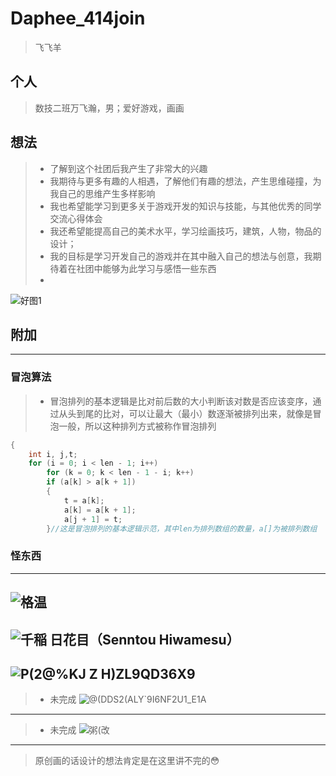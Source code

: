 # Daphee_414join 
> 飞飞羊
## 个人
> 数技二班万飞瀚，男；爱好游戏，画画
## 想法 
> - 了解到这个社团后我产生了非常大的兴趣
> - 我期待与更多有趣的人相遇，了解他们有趣的想法，产生思维碰撞，为我自己的思维产生多样影响
> - 我也希望能学习到更多关于游戏开发的知识与技能，与其他优秀的同学交流心得体会
> - 我还希望能提高自己的美术水平，学习绘画技巧，建筑，人物，物品的设计；
> - 我的目标是学习开发自己的游戏并在其中融入自己的想法与创意，我期待着在社团中能够为此学习与感悟一些东西
> - 
  ![好图1](https://github.com/GoodnightPhish/Daphee_414join/assets/145374256/798332a2-754c-444a-9427-33173dc1c918)
## 附加
---
### 冒泡算法
> - 冒泡排列的基本逻辑是比对前后数的大小判断该对数是否应该变序，通过从头到尾的比对，可以让最大（最小）数逐渐被排列出来，就像是冒泡一般，所以这种排列方式被称作冒泡排列
```c
{
    int i, j,t;
    for (i = 0; i < len - 1; i++)
        for (k = 0; k < len - 1 - i; k++)
        if (a[k] > a[k + 1])
        {
            t = a[k];
            a[k] = a[k + 1];
            a[j + 1] = t;
        }//这是冒泡排列的基本逻辑示范，其中len为排列数组的数量，a[]为被排列数组
```
### 怪东西
---
![格温](https://github.com/GoodnightPhish/Daphee_414join/assets/145374256/6fa03063-d2ba-48a9-98d5-81f728845fa4)
---
![千稲 日花目（Senntou Hiwamesu）](https://github.com/GoodnightPhish/Daphee_414join/assets/145374256/09b60344-3402-47f8-b355-f832b9b07a50)
---
![P$(2@%KJ Z H$)ZL9QD36X9](https://github.com/GoodnightPhish/Daphee_414join/assets/145374256/2cc20a39-ceff-45b3-b2b0-0db715bbeb82)
---
> - 未完成
![@(DDS2(ALY`9I6NF2U1_E1A](https://github.com/GoodnightPhish/Daphee_414join/assets/145374256/6a97ada3-e8cb-484a-a539-4422e26fef42)
---
> - 未完成
![粥(改](https://github.com/GoodnightPhish/Daphee_414join/assets/145374256/6b38c221-b0fb-4f25-be57-0dcf4cdf080d)
---
> 原创画的话设计的想法肯定是在这里讲不完的😳
